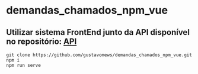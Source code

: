 # demandas_chamados_npm_vue

## Utilizar sistema FrontEnd junto da API disponível no repositório: [API](https://github.com/gustavomews/api_demandas_chamados)
```
git clone https://github.com/gustavomews/demandas_chamados_npm_vue.git
npm i
npm run serve
```
